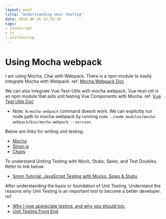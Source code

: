 ```yaml
---
layout: post
title: "Understanding Unit Testing"
date: 2018-06-16 13:35:39
tags:
- javascript
- js
- unittesting
---
```


# Using Mocha webpack

I am using Mocha, Chai with Webpack. There is a npm module to easily integrate Mocha with Webpack.
ref: [Mocha Webpack Doc](zinserjam.github.io/mocha-webpack)

We can also integrate Vue-Test-Utils with mocha webpack. Vue-test-util is an npm module that aids unit testing Vue Components with Mocha.
ref: [Vue Test Utils Doc](https://vue-test-utils.vuejs.org/en/guides/testing-SFCs-with-mocha-webpack)
* Note: is `mocha-webpack` command doesnt work. We can explicitly run node path to mocha-webpack by running `node ./node_modules/mocha-webpack/bin/mocha-webpack --version`.

Below are links for writing unit testing:

- [Mocha](https://mochajs.org)
- [Sinon.js](https://sinonjs.org)
- [Chaijs](http://www.chaijs.com/)

To understand Uniting Testing with Mock, Stubs, Spies, and  Test Doubles. Refer to link below:
- [Sinon Tutorial: JavaScript Testing with Mocks, Spies & Stubs](https://www.sitepoint.com/sinon-tutorial-javascript-testing-mocks-spies-stubs/)

After understanding the basis or foundation of Unit Testing. Understand the reasons why Unit Testing is an important tool to become a better developer.
ref:

- [Why I now appreciate testing, and why you should too.](https://medium.freecodecamp.org/why-i-now-appreciate-testing-and-why-you-should-too-74d48c67ab72)
- [Unit Testing Front End](https://medium.com/front-end-hacking/unit-testing-front-end-38b9bf1de079)
